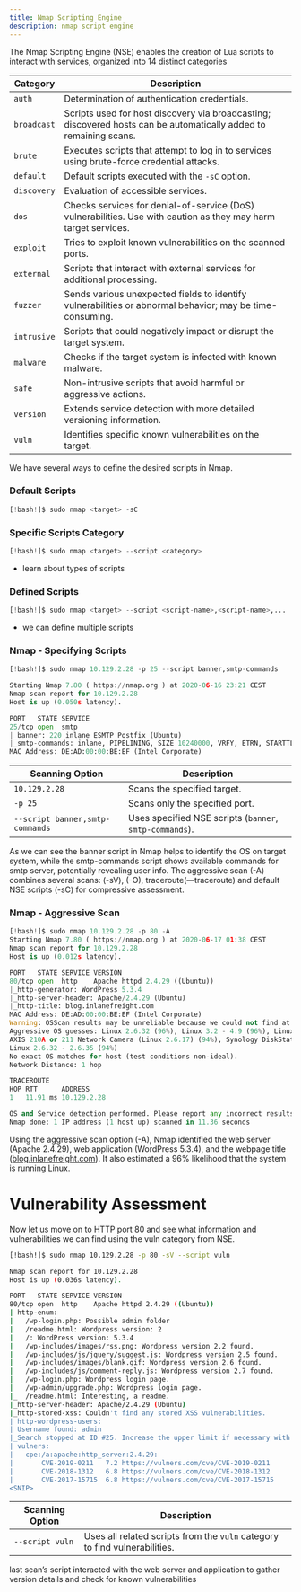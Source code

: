 ```yaml
---
title: Nmap Scripting Engine
description: nmap script engine
---
```


The Nmap Scripting Engine (NSE) enables the creation of Lua scripts to interact with services, organized into 14 distinct categories

| **Category** | **Description** |
| --- | --- |
| `auth` | Determination of authentication credentials. |
| `broadcast` | Scripts used for host discovery via broadcasting; discovered hosts can be automatically added to remaining scans. |
| `brute` | Executes scripts that attempt to log in to services using brute-force credential attacks. |
| `default` | Default scripts executed with the `-sC` option. |
| `discovery` | Evaluation of accessible services. |
| `dos` | Checks services for denial-of-service (DoS) vulnerabilities. Use with caution as they may harm target services. |
| `exploit` | Tries to exploit known vulnerabilities on the scanned ports. |
| `external` | Scripts that interact with external services for additional processing. |
| `fuzzer` | Sends various unexpected fields to identify vulnerabilities or abnormal behavior; may be time-consuming. |
| `intrusive` | Scripts that could negatively impact or disrupt the target system. |
| `malware` | Checks if the target system is infected with known malware. |
| `safe` | Non-intrusive scripts that avoid harmful or aggressive actions. |
| `version` | Extends service detection with more detailed versioning information. |
| `vuln` | Identifies specific known vulnerabilities on the target. |

We have several ways to define the desired scripts in Nmap.

### **Default Scripts**

```python
[!bash!]$ sudo nmap <target> -sC
```

### **Specific Scripts Category**

```python
[!bash!]$ sudo nmap <target> --script <category>
```

- learn about types of scripts

### **Defined Scripts**

```python
[!bash!]$ sudo nmap <target> --script <script-name>,<script-name>,...
```

- we can define multiple scripts

### **Nmap - Specifying Scripts**

```python
[!bash!]$ sudo nmap 10.129.2.28 -p 25 --script banner,smtp-commands

Starting Nmap 7.80 ( https://nmap.org ) at 2020-06-16 23:21 CEST
Nmap scan report for 10.129.2.28
Host is up (0.050s latency).

PORT   STATE SERVICE
25/tcp open  smtp
|_banner: 220 inlane ESMTP Postfix (Ubuntu)
|_smtp-commands: inlane, PIPELINING, SIZE 10240000, VRFY, ETRN, STARTTLS, ENHANCEDSTATUSCODES, 8BITMIME, DSN, SMTPUTF8,
MAC Address: DE:AD:00:00:BE:EF (Intel Corporate)
```

| **Scanning Option** | **Description** |
| --- | --- |
| `10.129.2.28` | Scans the specified target. |
| `-p 25` | Scans only the specified port. |
| `--script banner,smtp-commands` | Uses specified NSE scripts (`banner`, `smtp-commands`). |

As we can see the banner script in Nmap helps to identify the OS on target system, while the smtp-commands script shows available commands for smtp server, potentially revealing user info. The aggressive scan (-A) combines several scans: (-sV), (-O), traceroute(—traceroute) and default NSE scripts (-sC) for compressive assessment.

### **Nmap - Aggressive Scan**

```python
[!bash!]$ sudo nmap 10.129.2.28 -p 80 -A
Starting Nmap 7.80 ( https://nmap.org ) at 2020-06-17 01:38 CEST
Nmap scan report for 10.129.2.28
Host is up (0.012s latency).

PORT   STATE SERVICE VERSION
80/tcp open  http    Apache httpd 2.4.29 ((Ubuntu))
|_http-generator: WordPress 5.3.4
|_http-server-header: Apache/2.4.29 (Ubuntu)
|_http-title: blog.inlanefreight.com
MAC Address: DE:AD:00:00:BE:EF (Intel Corporate)
Warning: OSScan results may be unreliable because we could not find at least 1 open and 1 closed port
Aggressive OS guesses: Linux 2.6.32 (96%), Linux 3.2 - 4.9 (96%), Linux 2.6.32 - 3.10 (96%), Linux 3.4 - 3.10 (95%), Linux 3.1 (95%), Linux 3.2 (95%), 
AXIS 210A or 211 Network Camera (Linux 2.6.17) (94%), Synology DiskStation Manager 5.2-5644 (94%), Netgear RAIDiator 4.2.28 (94%), 
Linux 2.6.32 - 2.6.35 (94%)
No exact OS matches for host (test conditions non-ideal).
Network Distance: 1 hop

TRACEROUTE
HOP RTT      ADDRESS
1   11.91 ms 10.129.2.28

OS and Service detection performed. Please report any incorrect results at https://nmap.org/submit/ .
Nmap done: 1 IP address (1 host up) scanned in 11.36 seconds
```

Using the aggressive scan option (-A), Nmap identified the web server (Apache 2.4.29), web application (WordPress 5.3.4), and the webpage title ([blog.inlanefreight.com](http://blog.inlanefreight.com/)). It also estimated a 96% likelihood that the system is running Linux. 

# **Vulnerability Assessment**

Now let us move on to HTTP port 80 and see what information and vulnerabilities we can find using the vuln category from NSE.

```bash
[!bash!]$ sudo nmap 10.129.2.28 -p 80 -sV --script vuln 

Nmap scan report for 10.129.2.28
Host is up (0.036s latency).

PORT   STATE SERVICE VERSION
80/tcp open  http    Apache httpd 2.4.29 ((Ubuntu))
| http-enum:
|   /wp-login.php: Possible admin folder
|   /readme.html: Wordpress version: 2
|   /: WordPress version: 5.3.4
|   /wp-includes/images/rss.png: Wordpress version 2.2 found.
|   /wp-includes/js/jquery/suggest.js: Wordpress version 2.5 found.
|   /wp-includes/images/blank.gif: Wordpress version 2.6 found.
|   /wp-includes/js/comment-reply.js: Wordpress version 2.7 found.
|   /wp-login.php: Wordpress login page.
|   /wp-admin/upgrade.php: Wordpress login page.
|_  /readme.html: Interesting, a readme.
|_http-server-header: Apache/2.4.29 (Ubuntu)
|_http-stored-xss: Couldn't find any stored XSS vulnerabilities.
| http-wordpress-users:
| Username found: admin
|_Search stopped at ID #25. Increase the upper limit if necessary with 'http-wordpress-users.limit'
| vulners:
|   cpe:/a:apache:http_server:2.4.29:
|     	CVE-2019-0211	7.2	https://vulners.com/cve/CVE-2019-0211
|     	CVE-2018-1312	6.8	https://vulners.com/cve/CVE-2018-1312
|     	CVE-2017-15715	6.8	https://vulners.com/cve/CVE-2017-15715
<SNIP>
```

| **Scanning Option** | **Description** |
| --- | --- |
| `--script vuln` | Uses all related scripts from the `vuln` category to find vulnerabilities. |

last scan’s script interacted with the web server and application to gather version details and check for known vulnerabilities